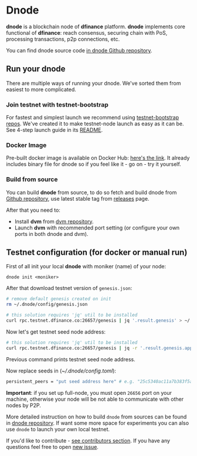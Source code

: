 # Dnode

**dnode** is a blockchain node of **dfinance** platform. **dnode** implements core functional of **dfinance**: reach consensus, securing chain with PoS, processing transactions, p2p connections, etc.

You can find dnode source code [in dnode Github repository](https://github.com/dfinance/dnode).

## Run your dnode

There are multiple ways of running your dnode. We've sorted them from easiest to more complicated.

### Join testnet with testnet-bootstrap

For fastest and simplest launch we recommend using [testnet-bootstrap repos](https://github.com/dfinance/testnet-bootstrap). We've created it to make testnet-node launch as easy as it can be. See 4-step launch guide in its [README](https://github.com/dfinance/testnet-bootstrap#dfinance-testnet-bootstrap).

### Docker Image

Pre-built docker image is available on Docker Hub: [here's the link](https://hub.docker.com/r/dfinance/dnode). It already includes binary file for dnode so if you feel like it - go on - try it yourself.

### Build from source

You can build **dnode** from source, to do so fetch and build dnode from [Github repository](https://github.com/dfinance/dnode), use latest stable tag from [releases](https://github.com/dfinance/dnode/releases) page.

After that you need to:

* Install **dvm** from [dvm repository](https://github.com/dfinance/dvm).
* Launch **dvm** with recommended port setting \(or configure your own ports in both dnode and dvm\).

## Testnet configuration \(for docker or manual run\)

First of all init your local **dnode** with moniker \(name\) of your node:

```text
dnode init <moniker>
```

After that download testnet version of `genesis.json`:

```bash
# remove default genesis created on init
rm ~/.dnode/config/genesis.json

# this solution requires 'jq' util to be installed
curl rpc.testnet.dfinance.co:26657/genesis | jq '.result.genesis' > ~/.dnode/config/genesis.json
```

Now let's get testnet seed node address:

```bash
# this solution requires 'jq' util to be installed
curl rpc.testnet.dfinance.co:26657/genesis | jq -r '.result.genesis.app_state.genutil.gentxs[].value | select(.msg[0].value.description.moniker == "bootnode") | try(.memo |= split("@")) | .memo[0] + "@rpc.testnet.dfinance.co:26656"'
```

Previous command prints testnet seed node address.

Now replace seeds in \(_~/.dnode/config.toml_\):

```bash
persistent_peers = "put seed address here" # e.g. "25c5340ac11a7b383f5a8a0d13f346b12fcf21a4@rpc.testnet.dfinance.co:26656"
```

**Important**: if you set up full-node, you must open `26656` port on your machine, otherwise your node will be not able to communicate with other nodes by P2P. 

More detailed instruction on how to build `dnode` from sources can be found in [dnode repository](https://github.com/dfinance/dnode). If want some more space for experiments you can also use `dnode` to launch your own local testnet.

If you'd like to contribute - [see contributors section](https://github.com/dfinance/dnode#contributors). If you have any questions feel free to open [new issue](https://github.com/dfinance/dnode/issues/new).

